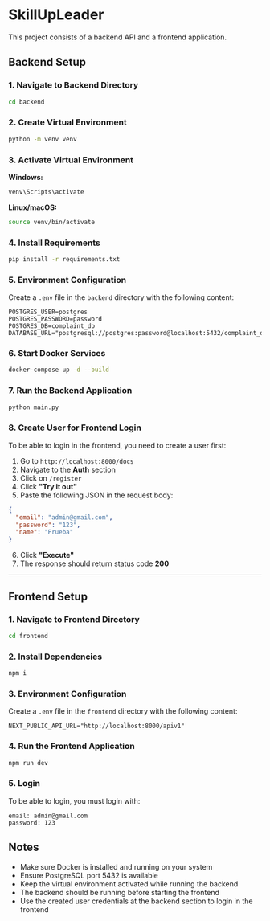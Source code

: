 # SkillUpLeader

This project consists of a backend API and a frontend application.

## Backend Setup

### 1. Navigate to Backend Directory

```bash
cd backend
```

### 2. Create Virtual Environment

```bash
python -m venv venv
```

### 3. Activate Virtual Environment

**Windows:**
```bash
venv\Scripts\activate
```

**Linux/macOS:**
```bash
source venv/bin/activate
```

### 4. Install Requirements

```bash
pip install -r requirements.txt
```

### 5. Environment Configuration

Create a `.env` file in the `backend` directory with the following content:

```properties
POSTGRES_USER=postgres
POSTGRES_PASSWORD=password
POSTGRES_DB=complaint_db
DATABASE_URL="postgresql://postgres:password@localhost:5432/complaint_db"
```

### 6. Start Docker Services

```bash
docker-compose up -d --build
```

### 7. Run the Backend Application

```bash
python main.py
```

### 8. Create User for Frontend Login

To be able to login in the frontend, you need to create a user first:

1. Go to `http://localhost:8000/docs`
2. Navigate to the **Auth** section
3. Click on `/register`
4. Click **"Try it out"**
5. Paste the following JSON in the request body:

```json
{
  "email": "admin@gmail.com",
  "password": "123",
  "name": "Prueba"
}
```

6. Click **"Execute"**
7. The response should return status code **200**
---
## Frontend Setup

### 1. Navigate to Frontend Directory

```bash
cd frontend
```

### 2. Install Dependencies

```bash
npm i
```

### 3. Environment Configuration

Create a `.env` file in the `frontend` directory with the following content:

```properties
NEXT_PUBLIC_API_URL="http://localhost:8000/apiv1"
```

### 4. Run the Frontend Application

```bash
npm run dev
```

### 5. Login
To be able to login, you must login with:
```
email: admin@gmail.com
password: 123
```

## Notes

- Make sure Docker is installed and running on your system
- Ensure PostgreSQL port 5432 is available
- Keep the virtual environment activated while running the backend
- The backend should be running before starting the frontend
- Use the created user credentials at the backend section to login in the frontend
